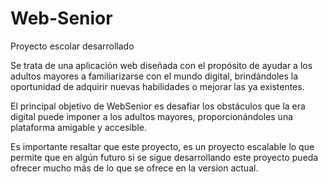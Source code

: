 # Web-Senior

Proyecto escolar desarrollado

Se trata de una aplicación web diseñada con el propósito de ayudar a los adultos mayores a familiarizarse con el mundo digital, brindándoles la oportunidad de adquirir nuevas habilidades o mejorar las ya existentes.

El principal objetivo de WebSenior es desafiar los obstáculos que la era digital puede imponer a los adultos mayores, proporcionándoles una plataforma amigable y accesible.

Es importante resaltar que este proyecto, es un proyecto escalable lo que permite que en algún futuro si se sigue desarrollando este proyecto pueda ofrecer mucho más de lo que se ofrece en la version actual.

